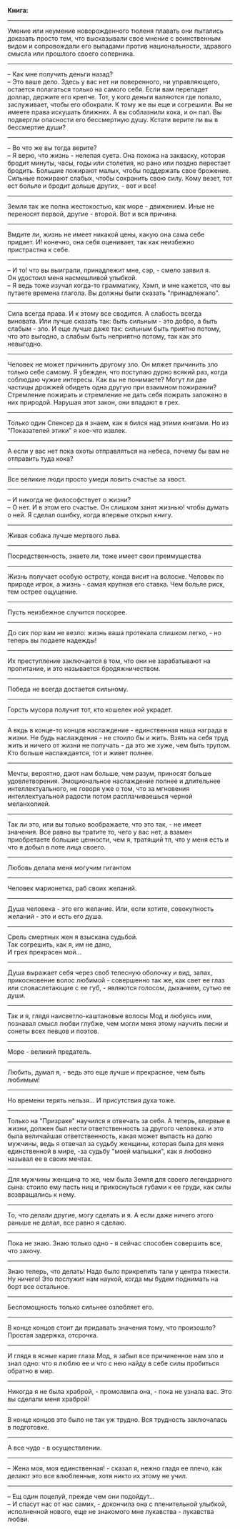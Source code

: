 **Книга:**
***
Умение или неумение новорожденного тюленя плавать они пытались доказать просто тем, что высказывали свое мнение с воинственным видом и сопровождали его выпадами против национальности, здравого смысла или прошлого своего соперника.
***
&ndash; Как мне получить деньги назад?  
&ndash; Это ваше дело. Здесь у вас нет ни поверенного, ни управляющего, остается полагаться только на самого себя. Если вам перепадет доллар, держите его крепче. Тот, у кого деньги валяются где попало, заслуживает, чтобы его обокрали. К тому же вы еще и согрешили. Вы не имеете права искушать ближних. А вы соблазнили кока, и он пал. Вы подвергли опасности его бессмертную душу. Кстати верите ли вы в бессмертие души?
***
&ndash; Во что же вы тогда верите?  
&ndash; Я верю, что жизнь - нелепая суета. Она похожа на закваску, которая бродит минуты, часы, годы или столетия, но рано или поздно перестает бродить. Большие пожирают малых, чтобы поддержать свое брожение. Сильные пожирают слабых, чтобы сохранить свою силу. Кому везет, тот ест больле и бродит дольше других, - вот и все!
***
Земля так же полна жестокостью, как море - движением. Иные не переносят первой, другие - второй. Вот и вся причина.
***
Вмдите ли, жизнь не имеет никакой цены, какую она сама себе придает. И! конечно, она себя оценивает, так как неизбежно пристрастна к себе.
***
&ndash; И то! что вы выиграли, принадлежит мне, сэр, - смело заявил я.  
Он удостоил меня насмешливой улыбкой.  
&ndash; Я ведь тоже изучал когда-то грамматику, Хэмп, и мне кажется, что вы путаете времена глагола. Вы должны были сказать "принадлежало".
***
Сила всегда права. И к этому все сводится. А слабость всегда виновата. Или лучше сказать так: быть сильным - это добро, а быть слабым - зло. И еще лучше даже так: сильным быть приятно потому, что это выгодно, а слабым быть неприятно потому, так как это невыгодно.
***
Человек не может причинить другому зло. Он млжет причинить зло только себе самому. Я убежден, что поступаю дурно всякий раз, когда соблюдаю чужие интересы. Как вы не понимаете? Могут ли две частицы дрожжей обидеть одна другую при взаимном пожирании? Стремление пожирать и стремление не дать себя пожрать заложено в них природой. Нарушая этот закон, они впадают в грех.
***
Только один Спенсер да я знаем, как я бился над этими книгами. Но из "Показателей этики" я кое-что извлек.
***
А если у вас нет пока охоты отправляться на небеса, почему бы вам не отправить туда кока?
***
Все великие люди просто умеди ловить счастье за хвост.
***
&ndash; И никогда не философствует о жизни?  
&ndash; О нет. И в этом его счастье. Он слишком занят жизнью! чтобы думать о ней. Я сделал ошибку, когда впервые открыл книгу.
***
Живая собака лучше мертвого льва.
***
Посредственность, знаете ли, тоже имеет свои преимущества 
***
Жизнь получает особую остроту, конда висит на волоске. Человек по природе игрок, а жизнь - самая крупная его ставка. Чем больле риск, тем острее ощущение. 
***
Пусть неизбежное случится поскорее.
***
До сих пор вам не везло: жизнь ваша протекала слишком легко, - но теперь вы подаете надежды!
***
Их преступление заключается в том, что они не зарабатывают на пропитание, и это называется бродяжничеством.
***
Победа не всегда достается сильному.
***
Горсть мусора получит тот, кто кошелек иой украдет.
***
А вкдь в конце-то концов наслаждение - единственная наша награда в жизни. Не будь наслаждения - не стоило бы и жить. Взять на себя труд жить и ничего от жизни не получать - да это же хуже, чем быть трупом. Кто больше наслаждается, тот и живет полнее.
***
Мечты, вероятно, дают нам больше, чем разум, приносят больше удовлетворения. Эмоциональное наслаждение полнее и длительнее интеллектуального, не говоря уже о том, что за мгновения интеллектуальной радости потом расплачиваешься черной меланхолией.
***
Так ли это, или вы только воображаете, что это так, - не имеет значения. Все равно вы тратите то, чего у вас нет, а взамен приобретаете большие ценности, чем я, тратящий тл, что у меня есть и что я добыл в поте лица своего.
***
Любовь делала меня могучим гигантом
***
Человек марионетка, раб своих желаний.
***
Душа человека - это его желание. Или, если хотите, совокупность желаний - это и есть его душа.
***
Срель смертных жен я взыскана судьбой.  
Так согрешить, как я, им не дано,  
И грех прекрасен мой...
***
Душа выражает себя через своб телесную оболочку и вид, запах, прикосновение волос любимой - совершенно так же, как свет ее глаз или словаслетающие с ее губ, - являются голосом, дыханием, сутью ее души.
***
Так и я, глядя наисветло-каштановые волосы Мод и любуясь ими, познавал смысл любви глубже, чем могли меня этому научить песни и сонеты всех певцов и поэтов.
***
Море - великий предатель.
***
Любить, думал я, - ведь это еще лучше и прекраснее, чем быть любимым!
***
Но времени терять нельзя... И присутствия духа тоже.
***
Только на "Призраке" научился я отвечать за себя. А теперь, впервые в жизни, должен был нести ответственность за другого человека.  и это была величайшая ответственность, какая может выпасть на долю мужчины, ведь я отвечал за судьбу женщины, которая была для меня единственной в мире, -за судьбу "моей малышки", как я любовно называл ее в своих мечтах.
***
Для мужчины женщина то же, чем была Земля для своего легендарного сына: стоило ему пасть ниц и прикоснуться губами к ее груди, как силы возвращались к нему.
***
То, что делали другие, могу сделать и я. А если даже ничего этого раньше не делал, все равно я сделаю.
***
Пока не знаю. Знаю только одно - я сейчас способен совершить все, что захочу. 
***
Знаю теперь, что делать! Надо было прикрепить тали у центра тяжести. Ну ничего! Это послужит нам наукой, когда мы будем поднимать на борт все остальное.
***
Беспомощность только сильнее озлобляет его.
***
В конце концов стоит ди придавать значения тому, что произошло? Простая задержка, отсрочка.
***
И глядя в ясные карие глаза Мод, я забыл все причиненное нам зло и знал одно: что я люблю ее и что с нею найду в себе силы пробиться обратно в мир.
***
Никогда я не была храброй, - промолвила она, - пока не узнала вас. Это вы сделали меня храброй!
***
В конце концов это было не так уж трудно. Вся трудность заключалась в подготовке.
***
А все чудо - в осуществлении.
***
&ndash; Жена моя, моя единственная! - сказал я, нежно гладя ее плечо, как делают это все влюбленные, хотя никто их этому не учил.
***
&ndash; Ещ один поцелуй, прежде чем они подойдут...  
&ndash; И спасут нас от нас самих, - докончила она с пленительной улыбкой, исполненной нового, еще не знакомого мне лукавства - лукавства любви.
